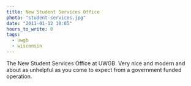 ```yaml
---
title: New Student Services Office
photo: "student-services.jpg"
date: "2011-01-12 10:05"
hours_to_write: 0
tags:
  - uwgb
  - wisconsin
---
```


The New Student Services Office at UWGB. Very nice and modern and about as unhelpful as you come to expect from a government funded operation.
